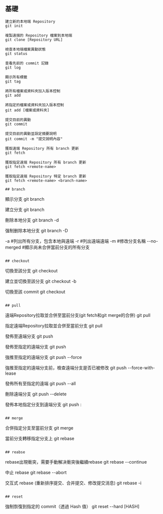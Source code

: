 ## 基礎
```
建立新的本地端 Repository
git init

複製遠端的 Repository 檔案到本地端
git clone [Repository URL]

檢查本地端檔案異動狀態
git status

查看先前的 commit 記錄
git log

顯示所有標籤
git tag

將所有檔案或資料夾加入版本控制
git add

將指定的檔案或資料夾加入版本控制
git add [檔案或資料夾]

提交目前的異動
git commit

提交目前的異動並設定摘要說明
git commit -m "提交說明內容"

獲取遠端 Repository 所有 branch 更新
git fetch

獲取指定遠端 Repository 所有 branch 更新
git fetch <remote-name>

獲取指定遠端 Repository 特定 branch 更新
git fetch <remote-name> <branch-name>

## branch
```
顯示分支
git branch

建立分支
git branch <branch-name>

刪除本地分支
git branch -d <branch-name>

强制删除本地分支
git branch -D <branch-name>

-a  #列出所有分支，包含本地與遠端
-r  #列出遠端遠端
-m <old-branch-name> <new-branch-name>  #修改分支名稱
--no-merged  #顯示尚未合併當前分支的所有分支
```

## checkout
```
切換至該分支
git checkout <branch-name>

建立並切換至該分支
git checkout -b <branch-name>

切換至該 commit
git checkout <hash>
```

## pull
```
遠端Repository拉取並合併至當前分支(git fetch和git merge的合併)
git pull

指定遠端Repository拉取並合併至當前分支
git pull <remote-name> <branch>

發佈至遠端分支
git push

發佈至指定的遠端分支
git push <remote-name> <branch-name>

強推至指定的遠端分支
git push --force <remote-name> <branch-name>

強推至指定的遠端分支前，檢查遠端分支是否已被修改
git push --force-with-lease <remote-name> <branch-name>

發佈所有至指定的遠端
git push --all <remote-name>

刪除遠端分支
git push <remote-name> --delete <branch-name>

發佈本地指定分支到遠端分支
git push <remote-name> <local-branch-name>:<remote-branch-name>
```

## merge
```
合併指定分支至當前分支
git merge <branch-name>

當前分支轉移指定分支上
git rebase <branch-name>
```

## reabse
```
rebase出現衝突，需要手動解决衝突後繼續rebase
git rebase --continue

中止 rebase
git rebase --abort

交互式 rebase (重新排序提交、合并提交、修改提交消息)
git rebase -i <commit>
```

## reset
```
強制恢復到指定的 commit（透過 Hash 值）
git reset --hard [HASH]
``` 
